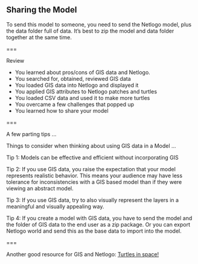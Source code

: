 ---
---

## Sharing the Model

To send this model to someone, you need to send the Netlogo model, plus the data folder full of data. It’s
best to zip the model and data folder together at the same time.

===

Review

- You learned about pros/cons of GIS data and Netlogo.
- You searched for, obtained, reviewed GIS data
- You loaded GIS data into Netlogo and displayed it
- You applied GIS attributes to Netlogo patches and turtles
- You loaded CSV data and used it to make more turtles
- You overcame a few challenges that popped up
- You learned how to share your model

===

A few parting tips ...

Things to consider when thinking about using GIS data in a Model ...

Tip 1: Models can be effective and efficient without incorporating GIS

Tip 2: If you use GIS data, you raise the expectation that your model represents realistic behavior. This means your audience may have less tolerance for inconsistencies with a GIS based model than if they were viewing an abstract model.

Tip 3: If you use GIS data, try to also visually represent the layers in a meaningful and visually appealing way.

Tip 4: If you create a model with GIS data, you have to send the model and the folder of GIS data to the end user as a zip package. Or you can export Netlogo world and send this as the base data to import into the model.

===

Another good resource for GIS and Netlogo: [Turtles in space!](https://simulatingcomplexity.wordpress.com/2014/08/20/turtles-in-space-integrating-gis-and-netlogo/)
